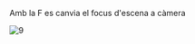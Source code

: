 Amb la F es canvia el focus d'escena a càmera

![9](https://github.com/ArnauCS03/IDI-FIB/assets/95536223/30a367de-326f-48c2-b72c-e0a494c00601)
